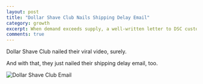 ```yaml
---
layout: post
title: "Dollar Shave Club Nails Shipping Delay Email"
category: growth 
excerpt: When demand exceeds supply, a well-written letter to DSC customers.
comments: true
---
```


Dollar Shave Club nailed their viral video, surely.

And with that, they just nailed their shipping delay email, too.

![Dollar Shave Club Email](http://www.vincentbarr.com/assets/images/dollar-shave-club-email.png)

<a href="https://plus.google.com/+VincentBarr0?rel=author"></a>